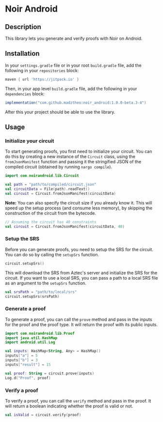 # Noir Android

## Description

This library lets you generate and verify proofs with Noir on Android.

## Installation

In your `settings.gradle` file or in your root `build.gradle` file, add the following in your `repositories` block:

```gradle
maven { url 'https://jitpack.io' }
```

Then, in your app level `build.gradle` file, add the following in your `dependencies` block:

```gradle
implementation("com.github.madztheo:noir_android:1.0.0-beta.3-4")
```

After this your project should be able to use the library.

## Usage

### Initialize your circuit

To start generating proofs, you first need to initialize your circuit. You can do this by creating a new instance of the `Circuit` class, using the `fromJsonManifest` function and passing it the stringified JSON of the compiled circuit (obtained by running `nargo compile`).

```kotlin
import com.noirandroid.lib.Circuit

val path = "path/to/compiled/circuit.json"
val circuitData = File(path).readText()
val circuit = Circuit.fromJsonManifest(circuitData)
```

**Note:** You can also specify the circuit size if you already know it. This will speed up the setup process (and consume less memory), by skipping the construction of the circuit from the bytecode.

```kotlin
// Assuming the circuit has 40 constraints
val circuit = Circuit.fromJsonManifest(circuitData, 40)
```

### Setup the SRS

Before you can generate proofs, you need to setup the SRS for the circuit. You can do so by calling the `setupSrs` function.

```kotlin
circuit.setupSrs()
```

This will download the SRS from Aztec's server and initialize the SRS for the circuit.
If you want to use a local SRS, you can pass a path to a local SRS file as an argument to the `setupSrs` function.

```kotlin
val srsPath = "path/to/local/srs"
circuit.setupSrs(srsPath)
```

### Generate a proof

To generate a proof, you can call the `prove` method and pass in the inputs for the proof and the proof type. It will return the proof with its public inputs.

```kotlin
import com.noirandroid.lib.Proof
import java.util.HashMap
import android.util.Log

val inputs: HashMap<String, Any> = HashMap()
inputs["a"] = 5
inputs["b"] = 3
inputs["result"] = 15

val proof: String = circuit.prove(inputs)
Log.d("Proof", proof)
```

### Verify a proof

To verify a proof, you can call the `verify` method and pass in the proof. It will return a boolean indicating whether the proof is valid or not.

```kotlin
val isValid = circuit.verify(proof)
```
